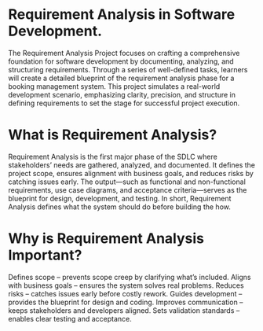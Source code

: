# Requirement Analysis in Software Development.
The Requirement Analysis Project focuses on crafting a comprehensive foundation for software development by documenting, analyzing, and structuring requirements. Through a series of well-defined tasks, learners will create a detailed blueprint of the requirement analysis phase for a booking management system. This project simulates a real-world development scenario, emphasizing clarity, precision, and structure in defining requirements to set the stage for successful project execution.

# What is Requirement Analysis?
Requirement Analysis is the first major phase of the SDLC where stakeholders’ needs are gathered, analyzed, and documented. It defines the project scope, ensures alignment with business goals, and reduces risks by catching issues early. The output—such as functional and non-functional requirements, use case diagrams, and acceptance criteria—serves as the blueprint for design, development, and testing. In short, Requirement Analysis defines what the system should do before building the how.

# Why is Requirement Analysis Important?
Defines scope – prevents scope creep by clarifying what’s included.
Aligns with business goals – ensures the system solves real problems.
Reduces risks – catches issues early before costly rework.
Guides development – provides the blueprint for design and coding.
Improves communication – keeps stakeholders and developers aligned.
Sets validation standards – enables clear testing and acceptance.


